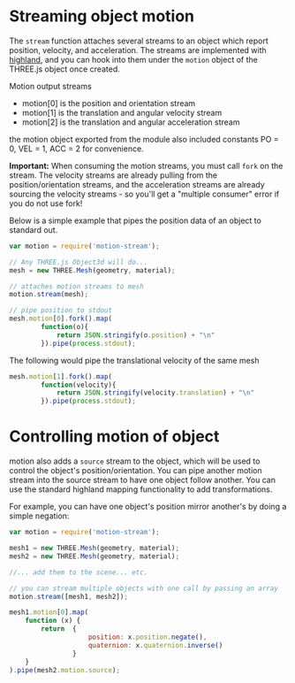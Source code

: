 # Streaming object motion

The `stream` function attaches several streams to an object which report position, velocity, and acceleration.  The streams are implemented with [highland](http://highlandjs.org/), and you can hook into them under the `motion` object of the THREE.js object once created.

Motion output streams
- motion[0] is the position and orientation stream
- motion[1] is the translation and angular velocity stream
- motion[2] is the translation and angular acceleration stream

the motion object exported from the module also included constants PO  = 0, VEL = 1, ACC = 2 for convenience.

**Important:**  When consuming the motion streams, you must call `fork` on the stream.  The velocity streams are already pulling from the position/orientation streams, and the acceleration streams are already sourcing the velocity streams - so you'll get a "multiple consumer" error if you do not use fork!

Below is a simple example that pipes the position data of an object to standard out.

```js
var motion = require('motion-stream');

// Any THREE.js Object3d will do...
mesh = new THREE.Mesh(geometry, material);

// attaches motion streams to mesh
motion.stream(mesh);  

// pipe position to stdout
mesh.motion[0].fork().map(
        function(o){
            return JSON.stringify(o.position) + "\n"
        }).pipe(process.stdout);
```

The following would pipe the translational velocity of the same mesh

```js
mesh.motion[1].fork().map(
        function(velocity){
            return JSON.stringify(velocity.translation) + "\n"
        }).pipe(process.stdout);

```

# Controlling motion of object 
motion also adds a `source` stream to the object, which will be used to control the object's position/orientation.  You can pipe another motion stream into the source stream to have one object follow another.  You can use the standard highland mapping functionality to add transformations.  

For example, you can have one object's position mirror another's by doing a simple negation:

```js
var motion = require('motion-stream');

mesh1 = new THREE.Mesh(geometry, material);
mesh2 = new THREE.Mesh(geometry, material);

//... add them to the scene... etc.

// you can stream multiple objects with one call by passing an array
motion.stream([mesh1, mesh2]);

mesh1.motion[0].map(
    function (x) {
        return  {
                    position: x.position.negate(), 
                    quaternion: x.quaternion.inverse()
                }
    }
).pipe(mesh2.motion.source);
```